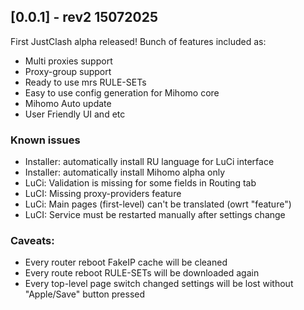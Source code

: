 ## [0.0.1] - rev2 15072025

First JustClash alpha released!
Bunch of features included as:

- Multi proxies support
- Proxy-group support
- Ready to use mrs RULE-SETs
- Easy to use config generation for Mihomo core
- Mihomo Auto update
- User Friendly UI
and etc

### Known issues

- Installer: automatically install RU language for LuCi interface
- Installer: automatically install Mihomo alpha only
- LuCi: Validation is missing for some fields in Routing tab
- LuCI: Missing proxy-providers feature
- LuCi: Main pages (first-level) can't be translated (owrt "feature")
- LuCI: Service must be restarted manually after settings change

### Caveats:

- Every router reboot FakeIP cache will be cleaned
- Every route reboot RULE-SETs will be downloaded again
- Every top-level page switch changed settings will be lost without "Apple/Save" button pressed
